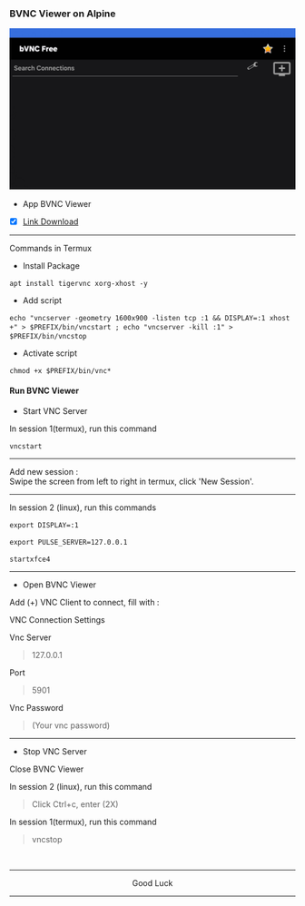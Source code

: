 ### BVNC Viewer on Alpine
<img src="https://raw.githubusercontent.com/wahasa/Alpine/refs/heads/main/Patch/BVNC-Viewer.jpg">

- App BVNC Viewer

- [x] [Link Download](https://play.google.com/store/apps/details?id=com.iiordanov.freebVNC)

---
Commands in Termux

- Install Package
```
apt install tigervnc xorg-xhost -y
```

- Add script
```
echo "vncserver -geometry 1600x900 -listen tcp :1 && DISPLAY=:1 xhost +" > $PREFIX/bin/vncstart ; echo "vncserver -kill :1" > $PREFIX/bin/vncstop
```

- Activate script
```
chmod +x $PREFIX/bin/vnc*
```
#### Run BVNC Viewer
- Start VNC Server

In session 1(termux), run this command
```
vncstart
```
---
Add new session :</br>
Swipe the screen from left to right in termux, click 'New Session'.

---
In session 2 (linux), run this commands
```
export DISPLAY=:1
```
```
export PULSE_SERVER=127.0.0.1
```
```
startxfce4
```

---
- Open BVNC Viewer

Add (+) VNC Client to connect, fill with :

VNC Connection Settings

Vnc Server
> 127.0.0.1

Port
> 5901

Vnc Password
> (Your vnc password)

---
- Stop VNC Server

Close BVNC Viewer

In session 2 (linux), run this command
> Click Ctrl+c, enter (2X)

In session 1(termux), run this command
> vncstop
</br>

---
<p align="center">Good Luck</p>

---
